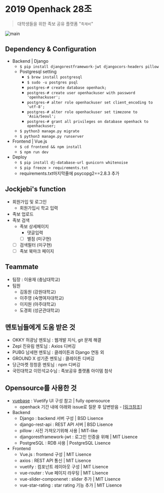 # 2019 Openhack 28조

> 대학생들을 위한 족보 공유 플랫폼 "`족제비`"

![main](http://ww1.sinaimg.cn/large/006tNc79gy1g4i2574o0zj31bf0u07ir.jpg)

## Dependency & Configuration

- Backend | Django
  - `$ pip install djangorestframework-jwt djangocors-headers pillow`
  - Postgresql setting
    - `$ brew install postgresql`
    - `$ sudo -u postgres psql`
    - `postgres-# create database openhack;`
    - `postgres-# create user openhackuser with password 'openhackuser';`
    - `postgres-# alter role openhackuser set client_encoding to 'utf-8';`
    - `postgres-# alter role openhackuser set timezone to 'Asia/Seoul';`
    - `postgres-# grant all privileges on database openhack to openhackuser;`
  - `$ python3 manage.py migrate`
  - `$ python3 manage.py runserver`
- Frontend | Vue.js
  - `$ cd frontend && npm install`
  - `$ npm run dev`
- Deploy
  - `$ pip install dj-database-url gunicorn whitenoise`
  - `$ pip freeze > requirements.txt`
  - requirements.txt마지막줄에 psycopg2==2.8.3 추가

## Jockjebi's function

- 회원가입 및 로그인 
  - 회원가입시 학교 입력
- 족보 업로드 
- 족보 검색 
  - 족보 상세페이지
    - 댓글입력
    - [ ] 별점 (미구현)
  - [ ] 검색필터 (미구현)
  - [ ] 족보 북마크 페이지

## Teammate

- 팀장 : 이용재 (충남대학교)
- 팀원
  - 김동원 (강원대학교)
  - 이주영 (숙명여자대학교)
  - 이지원 (아주대학교)
  - 도경회 (성균관대학교)

## 멘토님들에게 도움 받은 것

- OKKY 허광남 멘토님 : 웹개발 지식, git 문제 해결
- Zepl 진유림 멘토님 : Axios 디버깅
- PUBG 남세현 멘토님 : 클레이튼과 Django 연동 외 
- GROUND X 성기준 멘토님 : 클레이튼 디버깅
- 당근마켓 정창훈 멘토님 : npm 디버깅
- 국민대학교 이민석교수님 : 족보공유 플랫폼 아이템 첨삭

## Opensource를 사용한 것

- [vuebase](https://github.com/nasirouwagana/vuebase) : Vuetify UI 구성 참고 | fully opensource
  - openhack 기간 내에 아래와 issue로 질문 후 답변받음 - [[링크참조](https://github.com/nasirouwagana/vuebase)]
- Backend
  - Django : backend 서버 구성 | BSD Lisence
  - django-rest-api : REST API 서버 | BSD Lisence
  - pillow : 사진 가져오기위해 사용 | MIT-like
  - djangorestframework-jwt : 로그인 인증을 위해 | MIT Lisence
  - PostgreSQL : RDB 사용 | PostgreSQL Lisence
- Frontend
  - Vue.js : frontend 구성 | MIT Lisence
  - axios : REST API 통신 | MIT  Lisence
  - vuetify : 컴포넌트 레이아웃 구성 | MIT Lisence
  - vue-router : Vue 페이지 라우팅 | MIT LIsence
  - vue-slider-componenet : slider 추가 | MIT Lisence
  - vue-star-rating : star rating 기능 추가 | MIT Lisence
